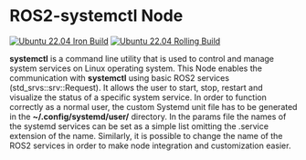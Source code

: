 # ROS2-systemctl Node

[![Ubuntu 22.04 Iron Build](https://github.com/Fixit-Davide/ros-systemctl/actions/workflows/iron.yaml/badge.svg?branch=iron)](https://github.com/Fixit-Davide/ros-systemctl/actions/workflows/iron.yaml)
[![Ubuntu 22.04 Rolling Build](https://github.com/Fixit-Davide/ros-systemctl/actions/workflows/rolling.yaml/badge.svg?branch=iron)](https://github.com/Fixit-Davide/ros-systemctl/actions/workflows/rolling.yaml)


**systemctl** is a command line utility that is used to control and manage system services on Linux operating system.
This Node enables the communication with **systemctl** using basic ROS2 services (std_srvs::srv::Request). It allows the user to start, stop, restart and visualize the status of a specific system service.
In order to function correctly as a normal user, the custom Systemd unit file has to be generated in the **~/.config/systemd/user/** directory.
In the params file the names of the systemd services can be set as a simple list omitting the .service extension of the name.
Similarly, it is possible to change the name of the ROS2 services in order to make node integration and customization easier.
